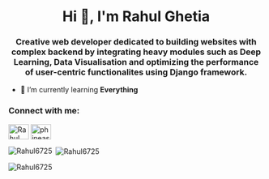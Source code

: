 <h1 align="center">Hi 👋, I'm Rahul Ghetia</h1>
<h3 align="center">Creative web developer dedicated to building websites with complex backend by integrating heavy modules such as Deep Learning, Data Visualisation and optimizing the performance of user-centric functionalites using Django framework.</h3>

- 🌱 I’m currently learning **Everything**

<h3 align="left">Connect with me:</h3>
<p align="left">
<a href="https://www.linkedin.com/in/rahul-g-336b2212a/" target="blank"><img align="center" src="https://cdn.jsdelivr.net/npm/simple-icons@3.0.1/icons/linkedin.svg" alt="Rahul Ghetia" height="30" width="40" /></a>
<a href="https://www.instagram.com/phineas_1829/" target="blank"><img align="center" src="https://cdn.jsdelivr.net/npm/simple-icons@3.0.1/icons/instagram.svg" alt="phineas_1829" height="30" width="40" /></a>
</p>
<p><img align="left" src="https://github-readme-stats.vercel.app/api/top-langs?username=Rahul6725&show_icons=true&locale=en&layout=compact" alt="Rahul6725" /></p>

<p>&nbsp;<img align="center" src="https://github-readme-stats.vercel.app/api?username=Rahul6725&show_icons=true&locale=en" alt="Rahul6725" /></p>

<p><img align="center" src="https://github-readme-streak-stats.herokuapp.com/?user=Rahul6725&" alt="Rahul6725" /></p>
